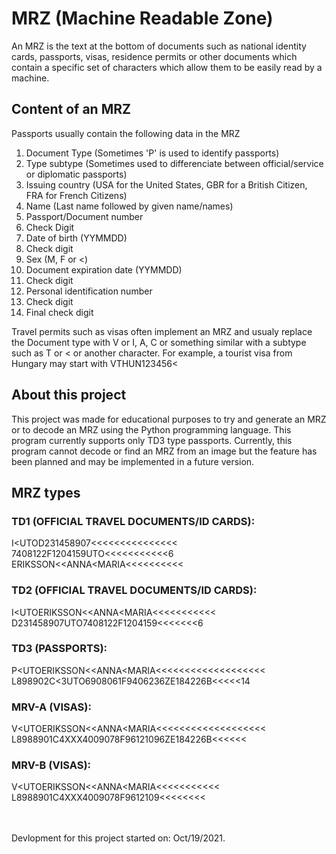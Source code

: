# MRZ (Machine Readable Zone)
An MRZ is the text at the bottom of documents such as national identity cards, passports, visas, residence permits or other documents which contain a specific set of characters which allow them to be easily read by a machine.

## Content of an MRZ
Passports usually contain the following data in the MRZ
1. Document Type (Sometimes 'P' is used to identify passports)
2. Type subtype (Sometimes used to differenciate between official/service or diplomatic passports)
3. Issuing country (USA for the United States, GBR for a British Citizen, FRA for French Citizens)
4. Name (Last name followed by given name/names)
5. Passport/Document number
6. Check Digit
7. Date of birth (YYMMDD)
8. Check digit
9. Sex (M, F or <)
10. Document expiration date (YYMMDD)
11. Check digit
12. Personal identification number
13. Check digit
14. Final check digit

Travel permits such as visas often implement an MRZ and usualy replace the Document type with V or I, A, C or something similar with a subtype such as T or < or another character. For example, a tourist visa from Hungary may start with VTHUN123456<

## About this project
This project was made for educational purposes to try and generate an MRZ or to decode an MRZ using the Python programming language.
This program currently supports only TD3 type passports.
Currently, this program cannot decode or find an MRZ from an image but the feature has been planned and may be implemented in a future version.

## MRZ types

### TD1 (OFFICIAL TRAVEL DOCUMENTS/ID CARDS):
I<UTOD231458907<<<<<<<<<<<<<<< <br />
7408122F1204159UTO<<<<<<<<<<<6 <br />
ERIKSSON<<ANNA<MARIA<<<<<<<<<< <br />

### TD2 (OFFICIAL TRAVEL DOCUMENTS/ID CARDS):
I<UTOERIKSSON<<ANNA<MARIA<<<<<<<<<<< <br /> 
D231458907UTO7408122F1204159<<<<<<<6 <br />

### TD3 (PASSPORTS):
P<UTOERIKSSON<<ANNA<MARIA<<<<<<<<<<<<<<<<<<< <br />
L898902C<3UTO6908061F9406236ZE184226B<<<<<14 <br />

### MRV-A (VISAS):
V<UTOERIKSSON<<ANNA<MARIA<<<<<<<<<<<<<<<<<<< <br />
L8988901C4XXX4009078F96121096ZE184226B<<<<<< <br />

### MRV-B (VISAS):
V<UTOERIKSSON<<ANNA<MARIA<<<<<<<<<<< <br />
L8988901C4XXX4009078F9612109<<<<<<<< <br />

 <br /> <br />
Devlopment for this project started on: Oct/19/2021.
